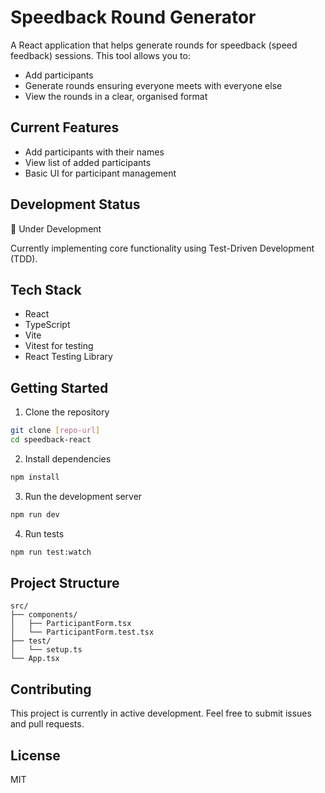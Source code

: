 # Speedback Round Generator

A React application that helps generate rounds for speedback (speed feedback) sessions. This tool allows you to:
- Add participants
- Generate rounds ensuring everyone meets with everyone else
- View the rounds in a clear, organised format

## Current Features
- Add participants with their names
- View list of added participants
- Basic UI for participant management

## Development Status
🚧 Under Development

Currently implementing core functionality using Test-Driven Development (TDD).

## Tech Stack
- React
- TypeScript
- Vite
- Vitest for testing
- React Testing Library

## Getting Started

1. Clone the repository
```bash
git clone [repo-url]
cd speedback-react
```

2. Install dependencies
```bash
npm install
```

3. Run the development server
```bash
npm run dev
```

4. Run tests
```bash
npm run test:watch
```

## Project Structure
```
src/
├── components/
│   ├── ParticipantForm.tsx
│   └── ParticipantForm.test.tsx
├── test/
│   └── setup.ts
└── App.tsx
```

## Contributing
This project is currently in active development. Feel free to submit issues and pull requests.

## License
MIT
